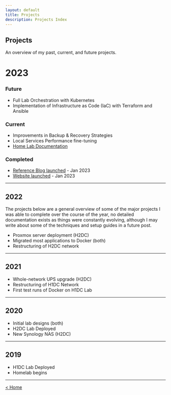 ```yaml
---
layout: default
title: Projects
description: Projects Index
---
```

## Projects

An overview of my past, current, and future projects.

# 2023

### Future
- Full Lab Orchestration with Kubernetes
- Implementation of Infrastructure as Code (IaC) with Terraform and Ansible

### Current
- Improvements in Backup & Recovery Strategies
- Local Services Performance fine-tuning
- [Home Lab Documentation](/projects/2023/01/23/lab-overview.html)


### Completed
- [Reference Blog launched](/blog.html) - Jan 2023
- [Website launched](/blog/2023/01/22/journey.html) - Jan 2023

---

## 2022
The projects below are a general overview of some of the major projects I was able to complete over the course of the year, no detailed documentation exists as things were constantly evolving, although I may write about some of the techniques and setup guides in a future post.

- Proxmox server deployment (H2DC)
- Migrated most applications to Docker (both)
- Restructuring of H2DC network

---

## 2021
- Whole-network UPS upgrade (H2DC)
- Restructuring of H1DC Network
- First test runs of Docker on H1DC Lab

---

## 2020
- Initial lab designs (both)
- H2DC Lab Deployed
- New Synology NAS (H2DC)

---

## 2019
- H1DC Lab Deployed
- Homelab begins

---


[ < Home ](/)

